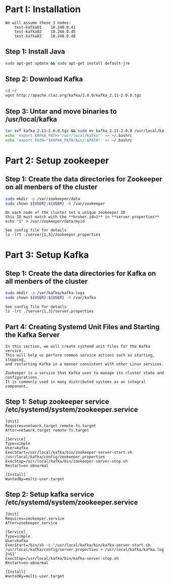 
# Part I: Installation

    We will assume these 3 nodes:
        test-kafka01    10.240.0.41
        test-kafka02    10.240.0.45
        test-kafka03    10.240.0.48


## Step 1: Install Java

```bash
sudo apt-get update && sudo apt-get install default-jre
```

## Step 2: Download Kafka

```bash
cd ~/
wget http://apache.claz.org/kafka/2.0.0/kafka_2.11-2.0.0.tgz
```

## Step 3: Untar and move binaries to /usr/local/kafka

```bash
tar xvf kafka_2.11-2.0.0.tgz && sudo mv kafka_2.11-2.0.0 /usr/local/kafka
echo 'export KAFKA_PATH="/usr/local/kafka"' >> ~/.bashrc
echo 'export PATH="$KAFKA_PATH/bin/:$PATH"' >> ~/.bashrc
```

# Part 2: Setup zookeeper

## Step 1: Create the data directories for Zookeeper on all menbers of the cluster

```bash
sudo mkdir -p /var/zookeeper/data
sudo chown ${USER}:${USER} -R /var/zookeeper
```

    On each node of the cluster set a unique zookeeper ID
    this ID must match with the **broker.id=1** in **server.properties**
    echo "1" > /var/zookeeper/data/myid

    See config file for details
    ls -lrt ./server{1,3}/zookeeper.properties


# Part 3: Setup Kafka

## Step 1: Create the data directories for Kafka on all menbers of the cluster

```bash
sudo mkdir -p /var/kafka/kafka-logs
sudo chown ${USER}:${USER} -R /var/kafka
```

    See config file for details
    ls -lrt ./server{1,3}/server.properties

## Part 4: Creating Systemd Unit Files and Starting the Kafka Server

    In this section, we will create systemd unit files for the Kafka service.
    This will help us perform common service actions such as starting, stopping,
    and restarting Kafka in a manner consistent with other Linux services.

    Zookeeper is a service that Kafka uses to manage its cluster state and configurations.
    It is commonly used in many distributed systems as an integral component.


## Step 1: Setup zookeeper service /etc/systemd/system/zookeeper.service

```
[Unit]
Requires=network.target remote-fs.target
After=network.target remote-fs.target

[Service]
Type=simple
User=kafka
ExecStart=/usr/local/kafka/bin/zookeeper-server-start.sh /usr/local/kafka/config/zookeeper.properties
ExecStop=/usr/local/kafka/bin/zookeeper-server-stop.sh
Restart=on-abnormal

[Install]
WantedBy=multi-user.target
```


## Step 2: Setup kafka service /etc/systemd/system/zookeeper.service

```
[Unit]
Requires=zookeeper.service
After=zookeeper.service

[Service]
Type=simple
User=kafka
ExecStart=/bin/sh -c '/usr/local/kafka/bin/kafka-server-start.sh /usr/local/kafka/config/server.properties > /usr/local/kafka/kafka.log 2>&1'
ExecStop=/usr/local/kafka/bin/kafka-server-stop.sh
Restart=on-abnormal

[Install]
WantedBy=multi-user.target
```
